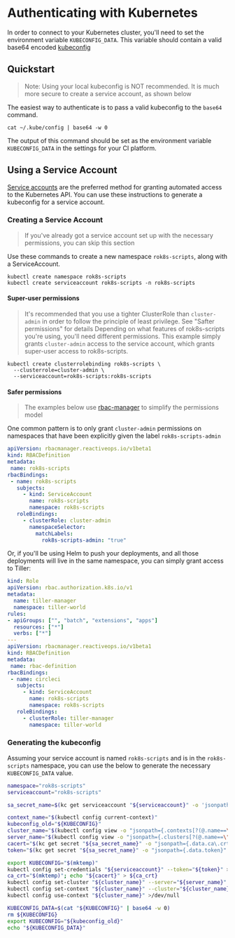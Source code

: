 # Authenticating with Kubernetes

In order to connect to your Kubernetes cluster, you'll need to set the environment
variable `KUBECONFIG_DATA`. This variable should contain a valid base64 encoded
[kubeconfig](https://kubernetes.io/docs/concepts/configuration/organize-cluster-access-kubeconfig/)

## Quickstart
> Note: Using your local kubeconfig is NOT recommended. It is much more secure
> to create a service account, as shown below

The easiest way to authenticate is to pass a valid kubeconfig to the `base64` command.

```
cat ~/.kube/config | base64 -w 0
```

The output of this command should be set as the environment variable `KUBECONFIG_DATA`
in the settings for your CI platform.

## Using a Service Account
[Service accounts](https://kubernetes.io/docs/reference/access-authn-authz/service-accounts-admin/)
are the preferred method for granting automated access to the Kubernetes API. You can use
these instructions to generate a kubeconfig for a service account.

### Creating a Service Account
> If you've already got a service account set up with the necessary permissions,
> you can skip this section

Use these commands to create a new namespace `rok8s-scripts`, along with a ServiceAccount.
```
kubectl create namespace rok8s-scripts
kubectl create serviceaccount rok8s-scripts -n rok8s-scripts
```

#### Super-user permissions
> It's recommended that you use a tighter ClusterRole than `cluster-admin` in order
> to follow the principle of least privilege. See "Safter permissions" for details
Depending on what features of rok8s-scripts you're using, you'll need different permissions.
This example simply grants `cluster-admin` access to the service account, which grants
super-user access to rok8s-scripts.
```
kubectl create clusterrolebinding rok8s-scripts \
  --clusterrole=cluster-admin \
  --serviceaccount=rok8s-scripts:rok8s-scripts
```

#### Safer permissions
> The examples below use [rbac-manager](https://github.com/reactiveops/rbac-manager)
> to simplify the permissions model

One common pattern is to only grant `cluster-admin` permissions on namespaces that
have been explicitly given the label `rok8s-scripts-admin`

```yaml
apiVersion: rbacmanager.reactiveops.io/v1beta1
kind: RBACDefinition
metadata:
 name: rok8s-scripts
rbacBindings:
 - name: rok8s-scripts
   subjects:
     - kind: ServiceAccount
       name: rok8s-scripts
       namespace: rok8s-scripts
   roleBindings:
     - clusterRole: cluster-admin
       namespaceSelector:
         matchLabels:
           rok8s-scripts-admin: "true"
```

Or, if you'll be using Helm to push your deployments, and all those deployments will live
in the same namespace, you can simply grant access to Tiller:

```yaml
kind: Role
apiVersion: rbac.authorization.k8s.io/v1
metadata:
  name: tiller-manager
  namespace: tiller-world
rules:
- apiGroups: ["", "batch", "extensions", "apps"]
  resources: ["*"]
  verbs: ["*"]
---
apiVersion: rbacmanager.reactiveops.io/v1beta1
kind: RBACDefinition
metadata:
 name: rbac-definition
rbacBindings:
 - name: circleci
   subjects:
     - kind: ServiceAccount
       name: rok8s-scripts
       namespace: rok8s-scripts
   roleBindings:
     - clusterRole: tiller-manager
       namespace: tiller-world
```

### Generating the kubeconfig
Assuming your service account is named `rok8s-scripts` and is in the `rok8s-scripts` namespace,
you can use the below to generate the necessary `KUBECONFIG_DATA` value.

```bash
namespace="rok8s-scripts"
serviceaccount="rok8s-scripts"

sa_secret_name=$(kc get serviceaccount "${serviceaccount}" -o 'jsonpath={.secrets[0].name}')

context_name="$(kubectl config current-context)"
kubeconfig_old="${KUBECONFIG}"
cluster_name="$(kubectl config view -o "jsonpath={.contexts[?(@.name==\"${context_name}\")].context.cluster}")"
server_name="$(kubectl config view -o "jsonpath={.clusters[?(@.name==\"${cluster_name}\")].cluster.server}")"
cacert="$(kc get secret "${sa_secret_name}" -o "jsonpath={.data.ca\.crt}" | base64 --decode)"
token="$(kc get secret "${sa_secret_name}" -o "jsonpath={.data.token}" | base64 --decode)"

export KUBECONFIG="$(mktemp)"
kubectl config set-credentials "${serviceaccount}" --token="${token}" >/dev/null
ca_crt="$(mktemp)"; echo "${cacert}" > ${ca_crt}
kubectl config set-cluster "${cluster_name}" --server="${server_name}" --certificate-authority="$ca_crt" --embed-certs >/dev/null
kubectl config set-context "${cluster_name}" --cluster="${cluster_name}" --user="${serviceaccount}" >/dev/null
kubectl config use-context "${cluster_name}" >/dev/null

KUBECONFIG_DATA=$(cat "${KUBECONFIG}" | base64 -w 0)
rm ${KUBECONFIG}
export KUBECONFIG="${kubeconfig_old}"
echo "${KUBECONFIG_DATA}"
```
